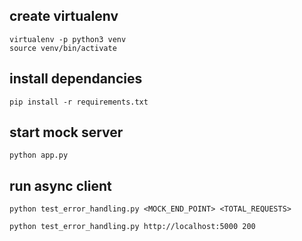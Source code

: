 
## create virtualenv
```
virtualenv -p python3 venv
source venv/bin/activate
```

## install dependancies

```
pip install -r requirements.txt
```

## start mock server 
```
python app.py
```

## run async client
```
python test_error_handling.py <MOCK_END_POINT> <TOTAL_REQUESTS>

python test_error_handling.py http://localhost:5000 200
```

